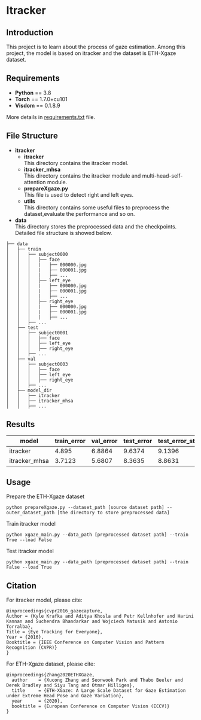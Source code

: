 # Itracker
## Introduction
This project is to learn about the process of gaze estimation. Among this project, the model is based on itracker and the dataset is ETH-Xgaze dataset.
## Requirements
* **Python** == 3.8
* **Torch** == 1.7.0+cu101
* **Visdom** == 0.1.8.9  

More details in [requirements.txt](itracker/requirements.txt) file.
## File Structure
* **itracker** 
    * **itracker**   
    This directory contains the itracker model.
    * **itracker_mhsa**  
    This directory contains the itracker module and multi-head-self-attention module.
    * **prepareXgaze.py**   
    This file is used to detect right and left eyes.
    * **utils**  
    This directory contains some useful files to preprocess the dataset,evaluate the performance and so on.
* **data**  
This directory stores the preprocessed data and the checkpoints. Detailed file structure is showed below.
```
├── data			
│   ├── train
│   │   ├── subject0000
│   │   │   ├── face
│   │   │   |   ├── 000000.jpg
│   │   │   |   ├── 000001.jpg
│   │   │   |   ├── ...  
│   │   │   ├── left_eye
│   │   │   |   ├── 000000.jpg
│   │   │   |   ├── 000001.jpg
│   │   │   |   ├── ... 
│   │   │   ├── right_eye
│   │   │   |   ├── 000000.jpg
│   │   │   |   ├── 000001.jpg
│   │   │   |   ├── ... 
│   │   ├── ...
│   ├── test
│   │   ├── subject0001
│   │   │   ├── face 
│   │   │   ├── left_eye
│   │   │   ├── right_eye
│   │   ├── ...
│   ├── val
│   │   ├── subject0003
│   │   │   ├── face 
│   │   │   ├── left_eye
│   │   │   ├── right_eye
│   │   ├── ...
│   ├── model_dir
│   │   ├── itracker
│   │   ├── itracker_mhsa
│   │   ├── ...
```
## Results
 model  | train_error  | val_error  | test_error  | test_error_std
 ---- | ----- | ------ | ------ | ------  
 itracker  | 4.895 | 6.8864 | 9.6374 | 9.1396 
 itracker_mhsa  | 3.7123 | 5.6807 | 8.3635 | 8.8631  
## Usage
Prepare the ETH-Xgaze dataset
```
python prepareXgaze.py --dataset_path [source dataset path] --outer_dataset_path [the directory to store preprocessed data]
```
Train itracker model
```
python xgaze_main.py --data_path [preprocessed dataset path] --train True --load False
```
Test itracker model
```
python xgaze_main.py --data_path [preprocessed dataset path] --train False --load True
```
## Citation
For itracker model, please cite:
```
@inproceedings{cvpr2016_gazecapture,
Author = {Kyle Krafka and Aditya Khosla and Petr Kellnhofer and Harini Kannan and Suchendra Bhandarkar and Wojciech Matusik and Antonio Torralba},
Title = {Eye Tracking for Everyone},
Year = {2016},
Booktitle = {IEEE Conference on Computer Vision and Pattern Recognition (CVPR)}
}
```
For ETH-Xgaze dataset, please cite:
```
@inproceedings{Zhang2020ETHXGaze,
  author    = {Xucong Zhang and Seonwook Park and Thabo Beeler and Derek Bradley and Siyu Tang and Otmar Hilliges},
  title     = {ETH-XGaze: A Large Scale Dataset for Gaze Estimation under Extreme Head Pose and Gaze Variation},
  year      = {2020},
  booktitle = {European Conference on Computer Vision (ECCV)}
}
```
